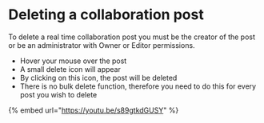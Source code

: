 # Deleting a collaboration post

To delete a real time collaboration post you must be the creator of the post or be an administrator with Owner or Editor permissions. 

* Hover your mouse over the post
* A small delete icon will appear
* By clicking on this icon, the post will be deleted
* There is no bulk delete function, therefore you need to do this for every post you wish to delete

{% embed url="https://youtu.be/s89gtkdGUSY" %}




